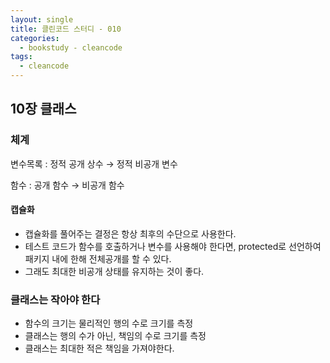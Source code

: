 ```yaml
---
layout: single
title: 클린코드 스터디 - 010
categories: 
  - bookstudy - cleancode
tags: 
  - cleancode
---
```


## 10장 클래스

### 체계

변수목록 : 정적 공개 상수 → 정적 비공개 변수

함수 : 공개 함수 → 비공개 함수

#### 캡슐화

- 캡슐화를 풀어주는 결정은 항상 최후의 수단으로 사용한다.
- 테스트 코드가 함수를 호출하거나 변수를 사용해야 한다면, protected로 선언하여 패키지 내에 한해 전체공개를 할 수 있다.
- 그래도 최대한 비공개 상태를 유지하는 것이 좋다.

### 클래스는 작아야 한다

- 함수의 크기는 물리적인 행의 수로 크기를 측정
- 클래스는 행의 수가 아닌, 책임의 수로 크기를 측정
- 클래스는 최대한 적은 책임을 가져야한다.

